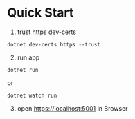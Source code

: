 # Quick Start

1. trust https dev-certs
```
dotnet dev-certs https --trust
```

2. run app
```
dotnet run
```
or
```
dotnet watch run
```

3. open [https://localhost:5001](https://localhost:5001) in Browser